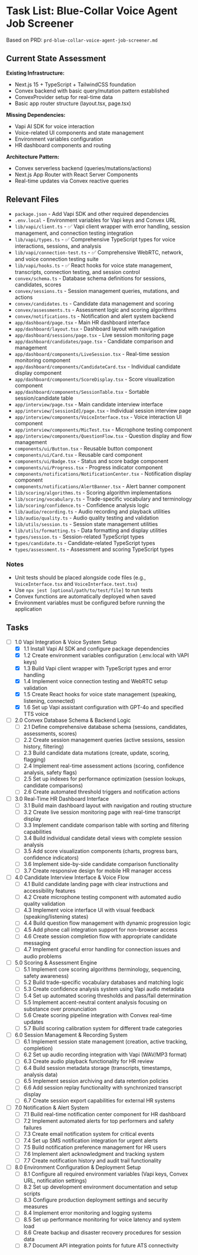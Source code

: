 # Task List: Blue-Collar Voice Agent Job Screener

Based on PRD: `prd-blue-collar-voice-agent-job-screener.md`

## Current State Assessment

**Existing Infrastructure:**
- Next.js 15 + TypeScript + TailwindCSS foundation
- Convex backend with basic query/mutation pattern established
- ConvexProvider setup for real-time data
- Basic app router structure (layout.tsx, page.tsx)

**Missing Dependencies:**
- Vapi AI SDK for voice interaction
- Voice-related UI components and state management
- Environment variables configuration
- HR dashboard components and routing

**Architecture Pattern:**
- Convex serverless backend (queries/mutations/actions)
- Next.js App Router with React Server Components
- Real-time updates via Convex reactive queries

## Relevant Files

- `package.json` - Add Vapi SDK and other required dependencies
- `.env.local` - Environment variables for Vapi keys and Convex URL
- `lib/vapi/client.ts` - ✅ Vapi client wrapper with error handling, session management, and connection testing integration
- `lib/vapi/types.ts` - ✅ Comprehensive TypeScript types for voice interactions, sessions, and analysis
- `lib/vapi/connection-test.ts` - ✅ Comprehensive WebRTC, network, and voice connection testing suite
- `lib/vapi/hooks.ts` - ✅ React hooks for voice state management, transcripts, connection testing, and session control
- `convex/schema.ts` - Database schema definitions for sessions, candidates, scores
- `convex/sessions.ts` - Session management queries, mutations, and actions
- `convex/candidates.ts` - Candidate data management and scoring
- `convex/assessments.ts` - Assessment logic and scoring algorithms
- `convex/notifications.ts` - Notification and alert system backend
- `app/dashboard/page.tsx` - Main HR dashboard interface
- `app/dashboard/layout.tsx` - Dashboard layout with navigation
- `app/dashboard/sessions/page.tsx` - Live session monitoring page
- `app/dashboard/candidates/page.tsx` - Candidate comparison and management
- `app/dashboard/components/LiveSession.tsx` - Real-time session monitoring component
- `app/dashboard/components/CandidateCard.tsx` - Individual candidate display component
- `app/dashboard/components/ScoreDisplay.tsx` - Score visualization component
- `app/dashboard/components/SessionTable.tsx` - Sortable session/candidate table
- `app/interview/page.tsx` - Main candidate interview interface
- `app/interview/[sessionId]/page.tsx` - Individual session interview page
- `app/interview/components/VoiceInterface.tsx` - Voice interaction UI component
- `app/interview/components/MicTest.tsx` - Microphone testing component
- `app/interview/components/QuestionFlow.tsx` - Question display and flow management
- `components/ui/Button.tsx` - Reusable button component
- `components/ui/Card.tsx` - Reusable card component
- `components/ui/Badge.tsx` - Status and score badge component
- `components/ui/Progress.tsx` - Progress indicator component
- `components/notifications/NotificationCenter.tsx` - Notification display component
- `components/notifications/AlertBanner.tsx` - Alert banner component
- `lib/scoring/algorithms.ts` - Scoring algorithm implementations
- `lib/scoring/vocabulary.ts` - Trade-specific vocabulary and terminology
- `lib/scoring/confidence.ts` - Confidence analysis logic
- `lib/audio/recording.ts` - Audio recording and playback utilities
- `lib/audio/quality.ts` - Audio quality testing and validation
- `lib/utils/session.ts` - Session state management utilities
- `lib/utils/formatting.ts` - Data formatting and display utilities
- `types/session.ts` - Session-related TypeScript types
- `types/candidate.ts` - Candidate-related TypeScript types
- `types/assessment.ts` - Assessment and scoring TypeScript types

### Notes

- Unit tests should be placed alongside code files (e.g., `VoiceInterface.tsx` and `VoiceInterface.test.tsx`)
- Use `npx jest [optional/path/to/test/file]` to run tests
- Convex functions are automatically deployed when saved
- Environment variables must be configured before running the application

## Tasks

- [ ] 1.0 Vapi Integration & Voice System Setup
  - [x] 1.1 Install Vapi AI SDK and configure package dependencies
  - [x] 1.2 Create environment variables configuration (.env.local with VAPI keys)
  - [x] 1.3 Build Vapi client wrapper with TypeScript types and error handling
  - [x] 1.4 Implement voice connection testing and WebRTC setup validation
  - [x] 1.5 Create React hooks for voice state management (speaking, listening, connected)
  - [x] 1.6 Set up Vapi assistant configuration with GPT-4o and specified TTS voice

- [ ] 2.0 Convex Database Schema & Backend Logic
  - [ ] 2.1 Define comprehensive database schema (sessions, candidates, assessments, scores)
  - [ ] 2.2 Create session management queries (active sessions, session history, filtering)
  - [ ] 2.3 Build candidate data mutations (create, update, scoring, flagging)
  - [ ] 2.4 Implement real-time assessment actions (scoring, confidence analysis, safety flags)
  - [ ] 2.5 Set up indexes for performance optimization (session lookups, candidate comparisons)
  - [ ] 2.6 Create automated threshold triggers and notification actions

- [ ] 3.0 Real-Time HR Dashboard Interface
  - [ ] 3.1 Build main dashboard layout with navigation and routing structure
  - [ ] 3.2 Create live session monitoring page with real-time transcript display
  - [ ] 3.3 Implement candidate comparison table with sorting and filtering capabilities
  - [ ] 3.4 Build individual candidate detail views with complete session analysis
  - [ ] 3.5 Add score visualization components (charts, progress bars, confidence indicators)
  - [ ] 3.6 Implement side-by-side candidate comparison functionality
  - [ ] 3.7 Create responsive design for mobile HR manager access

- [ ] 4.0 Candidate Interview Interface & Voice Flow
  - [ ] 4.1 Build candidate landing page with clear instructions and accessibility features
  - [ ] 4.2 Create microphone testing component with automated audio quality validation
  - [ ] 4.3 Implement voice interface UI with visual feedback (speaking/listening states)
  - [ ] 4.4 Build question flow management with dynamic progression logic
  - [ ] 4.5 Add phone call integration support for non-browser access
  - [ ] 4.6 Create session completion flow with appropriate candidate messaging
  - [ ] 4.7 Implement graceful error handling for connection issues and audio problems

- [ ] 5.0 Scoring & Assessment Engine
  - [ ] 5.1 Implement core scoring algorithms (terminology, sequencing, safety awareness)
  - [ ] 5.2 Build trade-specific vocabulary databases and matching logic
  - [ ] 5.3 Create confidence analysis system using Vapi audio metadata
  - [ ] 5.4 Set up automated scoring thresholds and pass/fail determination
  - [ ] 5.5 Implement accent-neutral content analysis focusing on substance over pronunciation
  - [ ] 5.6 Create scoring pipeline integration with Convex real-time updates
  - [ ] 5.7 Build scoring calibration system for different trade categories

- [ ] 6.0 Session Management & Recording System
  - [ ] 6.1 Implement session state management (creation, active tracking, completion)
  - [ ] 6.2 Set up audio recording integration with Vapi (WAV/MP3 format)
  - [ ] 6.3 Create audio playback functionality for HR review
  - [ ] 6.4 Build session metadata storage (transcripts, timestamps, analysis data)
  - [ ] 6.5 Implement session archiving and data retention policies
  - [ ] 6.6 Add session replay functionality with synchronized transcript display
  - [ ] 6.7 Create session export capabilities for external HR systems

- [ ] 7.0 Notification & Alert System
  - [ ] 7.1 Build real-time notification center component for HR dashboard
  - [ ] 7.2 Implement automated alerts for top performers and safety failures
  - [ ] 7.3 Create email notification system for critical events
  - [ ] 7.4 Set up SMS notification integration for urgent alerts
  - [ ] 7.5 Build notification preference management for HR users
  - [ ] 7.6 Implement alert acknowledgment and tracking system
  - [ ] 7.7 Create notification history and audit trail functionality

- [ ] 8.0 Environment Configuration & Deployment Setup
  - [ ] 8.1 Configure all required environment variables (Vapi keys, Convex URL, notification settings)
  - [ ] 8.2 Set up development environment documentation and setup scripts
  - [ ] 8.3 Configure production deployment settings and security measures
  - [ ] 8.4 Implement error monitoring and logging systems
  - [ ] 8.5 Set up performance monitoring for voice latency and system load
  - [ ] 8.6 Create backup and disaster recovery procedures for session data
  - [ ] 8.7 Document API integration points for future ATS connectivity
